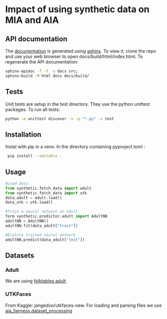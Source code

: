 # Impact of using synthetic data on MIA and AIA

## API documentation
The [documentation](docs/build/html/index.html) is generated using [sphinx](https://www.sphinx-doc.org/).
To view it, clone the repo and use your web browser to open docs/build/html/index.html.
To regenerate the API documentation: 
```bash
sphinx-apidoc -f -F -o docs src;
sphinx-build -M html docs docs/build/
```


## Tests
Unit tests are setup in the test directory.
They use the python unittest packages.
To run all tests:
```bash
python -m unittest discover -v -p "*.py" -s test
```

## Installation
Instal with pip in a venv.
In the directory containing pyproject.toml :
```bash
 pip install --editable .
 ```

## Usage 
```python
#Load data
from synthetic.fetch_data import adult
from synthetic.fetch_data import utk
data_adult = adult.load()
data_utk = utk.load()

#Train a neural network an adult 
form synthetic.predictor.adult import AdultNN
adultNN = AdultNN()
adultNN.fit(data_adult["train"])

#Evalute trained neural network
adultNN.predict(data_adult["test"])
```

## Datasets
### Adult
We are using [folktables adult](https://github.com/socialfoundations/folktables).

### UTKFaces
From Kaggle: jangedoo/utkfaces-new.
For loading and parsing files we use [aia_fairness.dataset_processing](https://pypi.org/project/aia-fairness/)
